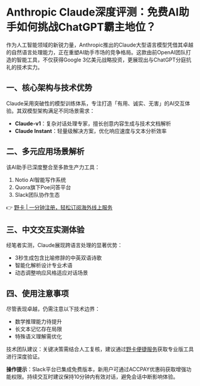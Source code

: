 # Anthropic Claude深度评测：免费AI助手如何挑战ChatGPT霸主地位？

作为人工智能领域的新锐力量，Anthropic推出的Claude大型语言模型凭借其卓越的自然语言处理能力，正在重塑AI助手市场的竞争格局。这款由前OpenAI团队打造的智能工具，不仅获得Google 3亿美元战略投资，更展现出与ChatGPT分庭抗礼的技术实力。

## 一、核心架构与技术优势
Claude采用突破性的模型训练体系，专注打造「有用、诚实、无害」的AI交互体验。其双模型架构满足不同场景需求：
- **Claude-v1**：复杂对话处理专家，擅长创意内容生成与技术文档解析
- **Claude Instant**：轻量级解决方案，优化响应速度与文本分析效率



## 二、多元应用场景解析
该AI助手已深度整合至多款生产力工具：
1. Notio AI智能写作系统 
2. Quora旗下Poe问答平台
3. Slack团队协作生态

👉 [野卡 | 一分钟注册，轻松订阅海外线上服务](https://bbtdd.com/yeka)

## 三、中文交互实测体验
经笔者实测，Claude展现跨语言处理的显著优势：
- 3秒生成包含比喻修辞的中英双语诗歌
- 智能化解析设计专业术语
- 动态调整响应风格适应对话场景



## 四、使用注意事项
尽管表现卓越，仍需注意以下技术边界：
- 数学推理能力待提升
- 长文本记忆存在局限
- 特殊语义理解需优化

技术团队建议：关键决策需结合人工复核，建议通过[野卡便捷服务](https://bbtdd.com/yeka)获取专业版工具进行深度验证。

**操作提示**：Slack平台已集成免费版本，新用户可通过ACCPAY优惠码获取增强功能权限。持续交互时建议保持10分钟内有效对话，避免会话中断影响体验。